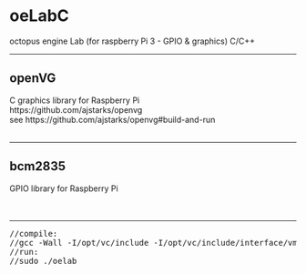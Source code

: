 # oeLabC
octopus engine Lab (for raspberry Pi 3 - GPIO &amp; graphics) C/C++



<hr />
<h2>openVG</h2>
C graphics library for Raspberry Pi<br />
https://github.com/ajstarks/openvg <br />
see https://github.com/ajstarks/openvg#build-and-run<br />
<br />
<hr />
<h2>bcm2835</h2>
GPIO library for Raspberry Pi<br />
<br />
<br />
<hr />
<pre>
//compile: 
//gcc -Wall -I/opt/vc/include -I/opt/vc/include/interface/vmcs_host/linux -I/opt/vc/include/interface/vcos/pthreads -I..  -o oeLab oeLab.c ./openvg/libshapes.o ./openvg/oglinit.o -L/opt/vc/lib -lEGL -lGLESv2 -lbcm_host -lpthread  -ljpeg  -l bcm2835
//run: 
//sudo ./oelab
</pre>
<br />


